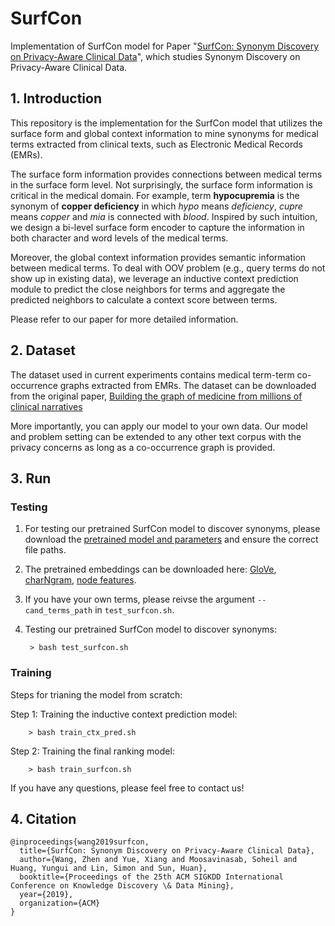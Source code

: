 # SurfCon
Implementation of SurfCon model for Paper "[SurfCon: Synonym Discovery on Privacy-Aware Clinical Data](https://arxiv.org/abs/1906.09285)", which studies Synonym Discovery on Privacy-Aware Clinical Data.

## 1. Introduction
This repository is the implementation for the SurfCon model that utilizes the surface form and global context information to mine synonyms for medical terms extracted from clinical texts, such as Electronic Medical Records (EMRs).

The surface form information provides connections between medical terms in the surface form level. Not surprisingly, the surface form information is critical in the medical domain. For example, term **hypocupremia** is the synonym of **copper deficiency** in which _hypo_ means _deficiency_, _cupre_ means _copper_ and _mia_ is connected with _blood_. Inspired by such intuition, we design a bi-level surface form encoder to capture the information in both character and word levels of the medical terms.

Moreover, the global context information provides semantic information between medical terms. To deal with OOV problem (e.g., query terms do not show up in existing data), we leverage an inductive context prediction module to predict the close neighbors for terms and aggregate the predicted neighbors to calculate a context score between terms. 

Please refer to our paper for more detailed information.

## 2. Dataset
The dataset used in current experiments contains medical term-term co-occurrence graphs extracted from EMRs. The dataset can be downloaded from the original paper, [Building the graph of medicine from millions of clinical narratives](https://datadryad.org/resource/doi:10.5061/dryad.jp917)

More importantly, you can apply our model to your own data. Our model and problem setting can be extended to any other text corpus with the privacy concerns as long as a co-occurrence graph is provided.



## 3. Run

### Testing

1. For testing our pretrained SurfCon model to discover synonyms, please download the [pretrained model and parameters](https://drive.google.com/file/d/1126dtSV4XI_FWP4l0hUogijjUimRYIEF/view?usp=sharing) and ensure the correct file paths.

2. The pretrained embeddings can be downloaded here: [GloVe](http://nlp.stanford.edu/data/glove.6B.zip), [charNgram](http://www.logos.t.u-tokyo.ac.jp/~hassy/publications/arxiv2016jmt/jmt_pre-trained_embeddings.tar.gz), [node features](https://drive.google.com/file/d/1nKXDppoSsT6uHCl0yG_zlrC4QFyCyu41/view?usp=sharing).

3. If you have your own terms, please reivse the argument `--cand_terms_path` in `test_surfcon.sh`.

4. Testing our pretrained SurfCon model to discover synonyms:

        > bash test_surfcon.sh

### Training

Steps for trianing the model from scratch:

Step 1: Training the inductive context prediction model:

        > bash train_ctx_pred.sh
        

Step 2: Training the final ranking model:

        > bash train_surfcon.sh


If you have any questions, please feel free to contact us!

## 4. Citation
```
@inproceedings{wang2019surfcon,
  title={SurfCon: Synonym Discovery on Privacy-Aware Clinical Data},
  author={Wang, Zhen and Yue, Xiang and Moosavinasab, Soheil and Huang, Yungui and Lin, Simon and Sun, Huan},
  booktitle={Proceedings of the 25th ACM SIGKDD International Conference on Knowledge Discovery \& Data Mining},
  year={2019},
  organization={ACM}
}
```
